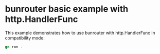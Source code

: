# bunrouter basic example with http.HandlerFunc

This example demonstrates how to use bunrouter with http.HandlerFunc in compatibility mode:

```go
go run .
```
